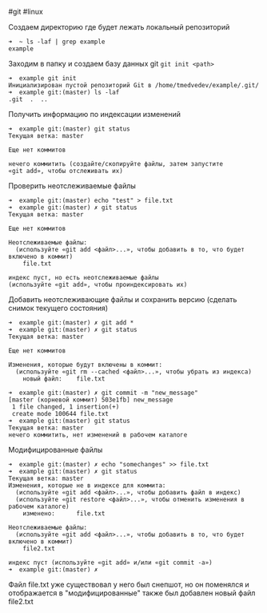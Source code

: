 #git #linux 


Создаем директорию где будет лежать локальный репозиторий
```
➜  ~ ls -laf | grep example
example
```

Заходим в папку и создаем базу данных git ```git init <path>```

```
➜  example git init
Инициализирован пустой репозиторий Git в /home/tmedvedev/example/.git/
➜  example git:(master) ls -laf 
.git  .  ..
```

Получить информацию по  индексации изменений

```
➜  example git:(master) git status
Текущая ветка: master

Еще нет коммитов

нечего коммитить (создайте/скопируйте файлы, затем запустите
«git add», чтобы отслеживать их)

```

Проверить неотслеживаемые файлы

```
➜  example git:(master) echo "test" > file.txt
➜  example git:(master) ✗ git status
Текущая ветка: master

Еще нет коммитов

Неотслеживаемые файлы:
  (используйте «git add <файл>...», чтобы добавить в то, что будет включено в коммит)
	file.txt

индекс пуст, но есть неотслеживаемые файлы
(используйте «git add», чтобы проиндексировать их)
```

Добавить неотслеживающие файлы и сохранить версию (сделать снимок текущего состояния)

```
➜  example git:(master) ✗ git add *
➜  example git:(master) ✗ git status
Текущая ветка: master

Еще нет коммитов

Изменения, которые будут включены в коммит:
  (используйте «git rm --cached <файл>...», чтобы убрать из индекса)
	новый файл:    file.txt

```

```
➜  example git:(master) ✗ git commit -m "new_message"
[master (корневой коммит) 503e1fb] new_message
 1 file changed, 1 insertion(+)
 create mode 100644 file.txt
➜  example git:(master) git status
Текущая ветка: master
нечего коммитить, нет изменений в рабочем каталоге
```

Модифицированные файлы

```
➜  example git:(master) ✗ echo "somechanges" >> file.txt 
➜  example git:(master) ✗ git status
Текущая ветка: master
Изменения, которые не в индексе для коммита:
  (используйте «git add <файл>...», чтобы добавить файл в индекс)
  (используйте «git restore <файл>...», чтобы отменить изменения в рабочем каталоге)
	изменено:      file.txt

Неотслеживаемые файлы:
  (используйте «git add <файл>...», чтобы добавить в то, что будет включено в коммит)
	file2.txt

индекс пуст (используйте «git add» и/или «git commit -a»)
➜  example git:(master) ✗ 

```

Файл file.txt уже существовал у него был снепшот, но он поменялся и отображается в "модифицированные" также был добавлен новый файл file2.txt
